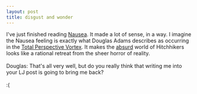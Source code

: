 ```yaml
---
layout: post
title: disgust and wonder
---
```


<div class="entry-item s2-entrytext">I've just finished reading <a href="http://en.wikipedia.org/wiki/Nausea_(novel)" rel="nofollow">Nausea</a>. It made a lot of sense, in a way. I imagine the Nausea feeling is exactly what Douglas Adams describes as occurring in the <a href="http://en.wikipedia.org/wiki/Total_Perspective_Vortex" rel="nofollow">Total Perspective Vortex</a>. It makes the <a href="http://en.wikipedia.org/wiki/Absurdism" rel="nofollow">absurd</a> world of Hitchhikers looks like a rational retreat from the sheer horror of reality.<br/><br/>Douglas: That's all very well, but do you really think that writing me into your LJ post is going to bring me back?<br/><br/>:(</div>